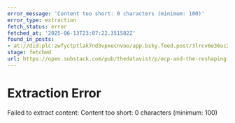 ```yaml
---
error_message: 'Content too short: 0 characters (minimum: 100)'
error_type: extraction
fetch_status: error
fetched_at: '2025-06-13T23:07:22.351582Z'
found_in_posts:
- at://did:plc:zwfyctptlak7nd3vpxecnvoo/app.bsky.feed.post/3lrcv6e36uc2c
stage: fetched
url: https://open.substack.com/pub/thedatavist/p/mcp-and-the-reshaping-of-data-visualisation
---
```


# Extraction Error

Failed to extract content: Content too short: 0 characters (minimum: 100)